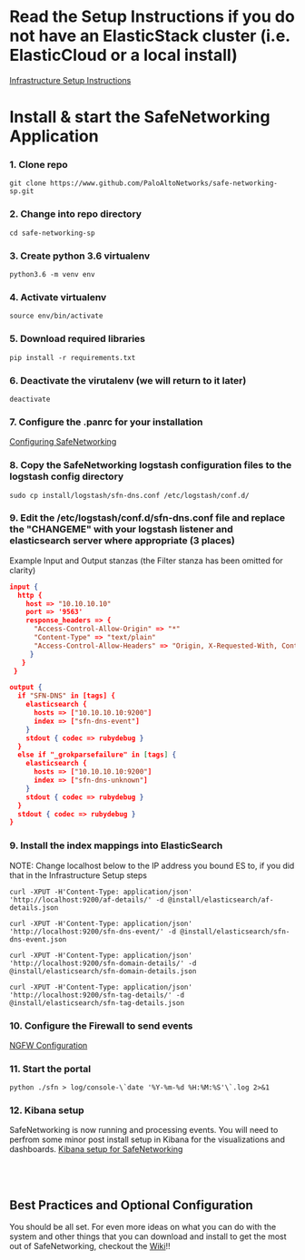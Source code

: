 # Read the Setup Instructions if you do not have an ElasticStack cluster (i.e. ElasticCloud or a local install)
[Infrastructure Setup Instructions](docs/infra-setup.md)


# Install & start the SafeNetworking Application
### 1. Clone repo
```git clone https://www.github.com/PaloAltoNetworks/safe-networking-sp.git```

### 2. Change into repo directory
```cd safe-networking-sp```

### 3. Create python 3.6 virtualenv
```python3.6 -m venv env```

### 4. Activate virtualenv
```source env/bin/activate```

### 5. Download required libraries
```pip install -r requirements.txt```

### 6. Deactivate the virutalenv (we will return to it later)
```deactivate```

### 7. Configure the .panrc for your installation
[Configuring SafeNetworking](docs/sfn-config.md)

### 8. Copy the SafeNetworking logstash configuration files to the logstash config directory
```
sudo cp install/logstash/sfn-dns.conf /etc/logstash/conf.d/
```
### 9. Edit the /etc/logstash/conf.d/sfn-dns.conf file and replace the "CHANGEME" with your logstash listener and elasticsearch server where appropriate (3 places)
Example Input and Output stanzas (the Filter stanza has been omitted for clarity)

```json
input {
  http {
    host => "10.10.10.10"
    port => '9563'
    response_headers => {
      "Access-Control-Allow-Origin" => "*"
      "Content-Type" => "text/plain"
      "Access-Control-Allow-Headers" => "Origin, X-Requested-With, Content-Type, Accept"
     }
   }
 }

output {
  if "SFN-DNS" in [tags] {
    elasticsearch { 
      hosts => ["10.10.10.10:9200"]
      index => ["sfn-dns-event"]
    }
    stdout { codec => rubydebug }
  }
  else if "_grokparsefailure" in [tags] {
    elasticsearch { 
      hosts => ["10.10.10.10:9200"]
      index => ["sfn-dns-unknown"]
    }
    stdout { codec => rubydebug }
  }
  stdout { codec => rubydebug }
}
```

### 9. Install the index mappings into ElasticSearch
NOTE: Change localhost below to the IP address you bound ES to, if you did that in the Infrastructure Setup steps
```
curl -XPUT -H'Content-Type: application/json' 'http://localhost:9200/af-details/' -d @install/elasticsearch/af-details.json

curl -XPUT -H'Content-Type: application/json' 'http://localhost:9200/sfn-dns-event/' -d @install/elasticsearch/sfn-dns-event.json

curl -XPUT -H'Content-Type: application/json' 'http://localhost:9200/sfn-domain-details/' -d @install/elasticsearch/sfn-domain-details.json

curl -XPUT -H'Content-Type: application/json' 'http://localhost:9200/sfn-tag-details/' -d @install/elasticsearch/sfn-tag-details.json
```


### 10. Configure the Firewall to send events
[NGFW Configuration](docs/NGFW/ngfw-configuration.md)

### 11. Start the portal
```python ./sfn > log/console-\`date '%Y-%m-%d %H:%M:%S'\`.log 2>&1```

### 12. Kibana setup
SafeNetworking is now running and processing events.  You will need to perfrom some minor post install setup in Kibana for the visualizations and dashboards.
[Kibana setup for SafeNetworking](docs/kibana-setup.md)

<br/><br/>
## Best Practices and Optional Configuration
You should be all set.  For even more ideas on what you can do with the system and other things that you can download and install to get the most out of SafeNetworking, checkout the [Wiki](https://github.com/PaloAltoNetworks/safe-networking-sp/wiki)!!

